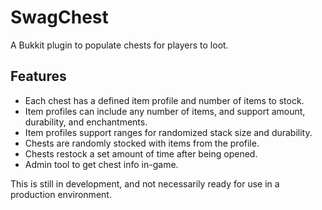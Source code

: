 SwagChest
=========
A Bukkit plugin to populate chests for players to loot.

Features
--------
* Each chest has a defined item profile and number of items to stock.
* Item profiles can include any number of items, and support amount, durability, and enchantments.
* Item profiles support ranges for randomized stack size and durability.
* Chests are randomly stocked with items from the profile.
* Chests restock a set amount of time after being opened.
* Admin tool to get chest info in-game.

This is still in development, and not necessarily ready for use in a production environment.
